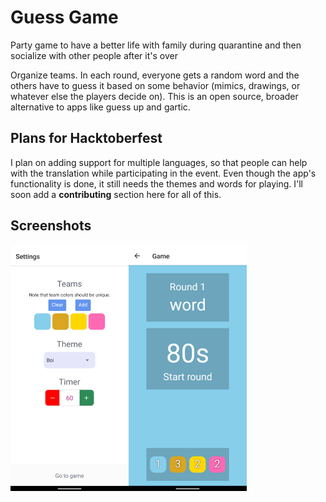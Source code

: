 # Guess Game
Party game to have a better life with family during quarantine and then socialize with other people after it's over

Organize teams. In each round, everyone gets a random word and the others have to guess it based on some behavior (mimics, drawings, or whatever else the players decide on). This is an open source, broader alternative to apps like guess up and gartic.

## Plans for Hacktoberfest
I plan on adding support for multiple languages, so that people can help with the translation while participating in the event. Even though the app's functionality is done, it still needs the themes and words for playing. I'll soon add a **contributing** section here for all of this.

## Screenshots
![Screenshots of the app](readme_src/frame.png)
